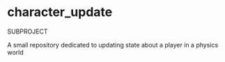 # character_update
SUBPROJECT

A small repository dedicated to updating state about a player in a physics world

